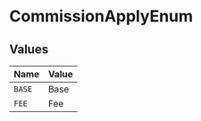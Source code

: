# CommissionApplyEnum


## Values

| Name   | Value  |
| ------ | ------ |
| `BASE` | Base   |
| `FEE`  | Fee    |